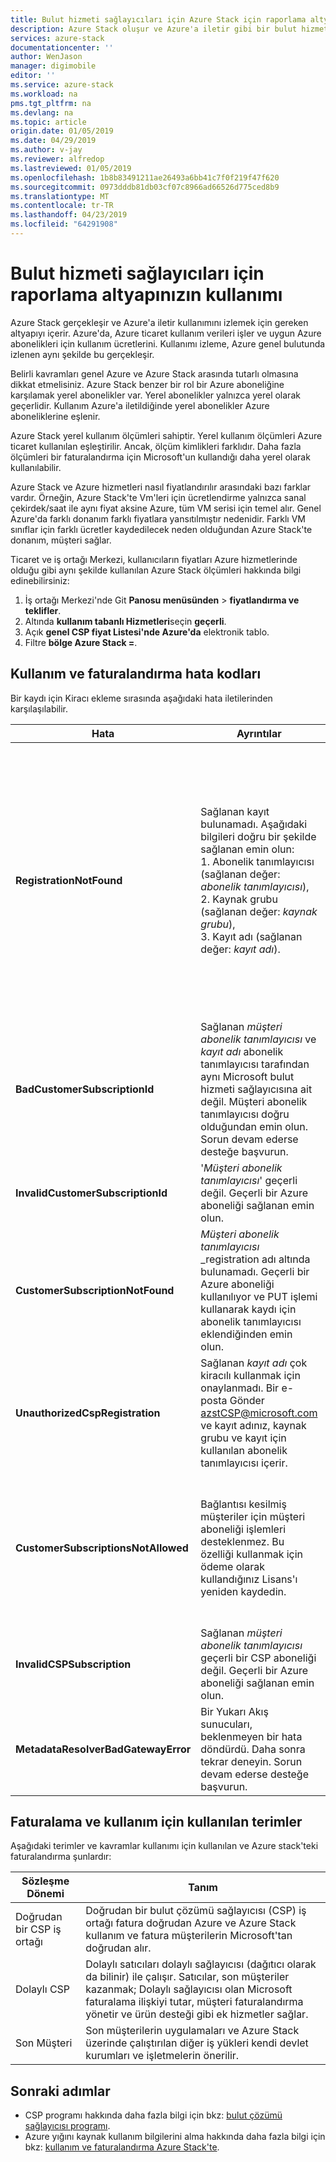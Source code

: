 ```yaml
---
title: Bulut hizmeti sağlayıcıları için Azure Stack için raporlama altyapınızın kullanım | Microsoft Docs
description: Azure Stack oluşur ve Azure'a iletir gibi bir bulut hizmeti sağlayıcısı (CSP) tarafından hizmet verilen kiracılar için kullanımını izlemek için gereken altyapıyı içerir.
services: azure-stack
documentationcenter: ''
author: WenJason
manager: digimobile
editor: ''
ms.service: azure-stack
ms.workload: na
pms.tgt_pltfrm: na
ms.devlang: na
ms.topic: article
origin.date: 01/05/2019
ms.date: 04/29/2019
ms.author: v-jay
ms.reviewer: alfredop
ms.lastreviewed: 01/05/2019
ms.openlocfilehash: 1b8b83491211ae26493a6bb41c7f0f219f47f620
ms.sourcegitcommit: 0973dddb81db03cf07c8966ad66526d775ced8b9
ms.translationtype: MT
ms.contentlocale: tr-TR
ms.lasthandoff: 04/23/2019
ms.locfileid: "64291908"
---
```

# <a name="usage-reporting-infrastructure-for-cloud-service-providers"></a>Bulut hizmeti sağlayıcıları için raporlama altyapınızın kullanımı

Azure Stack gerçekleşir ve Azure'a iletir kullanımını izlemek için gereken altyapıyı içerir. Azure'da, Azure ticaret kullanım verileri işler ve uygun Azure abonelikleri için kullanım ücretlerini. Kullanımı izleme, Azure genel bulutunda izlenen aynı şekilde bu gerçekleşir.

Belirli kavramları genel Azure ve Azure Stack arasında tutarlı olmasına dikkat etmelisiniz. Azure Stack benzer bir rol bir Azure aboneliğine karşılamak yerel abonelikler var. Yerel abonelikler yalnızca yerel olarak geçerlidir. Kullanım Azure'a iletildiğinde yerel abonelikler Azure aboneliklerine eşlenir.

Azure Stack yerel kullanım ölçümleri sahiptir. Yerel kullanım ölçümleri Azure ticaret kullanılan eşleştirilir. Ancak, ölçüm kimlikleri farklıdır. Daha fazla ölçümleri bir faturalandırma için Microsoft'un kullandığı daha yerel olarak kullanılabilir.

Azure Stack ve Azure hizmetleri nasıl fiyatlandırılır arasındaki bazı farklar vardır. Örneğin, Azure Stack'te Vm'leri için ücretlendirme yalnızca sanal çekirdek/saat ile aynı fiyat aksine Azure, tüm VM serisi için temel alır. Genel Azure'da farklı donanım farklı fiyatlara yansıtılmıştır nedenidir. Farklı VM sınıflar için farklı ücretler kaydedilecek neden olduğundan Azure Stack'te donanım, müşteri sağlar.

Ticaret ve iş ortağı Merkezi, kullanıcıların fiyatları Azure hizmetlerinde olduğu gibi aynı şekilde kullanılan Azure Stack ölçümleri hakkında bilgi edinebilirsiniz:

1. İş ortağı Merkezi'nde Git **Panosu menüsünden** > **fiyatlandırma ve teklifler**.
2. Altında **kullanım tabanlı Hizmetleri**seçin **geçerli**.
3. Açık **genel CSP fiyat Listesi'nde Azure'da** elektronik tablo.
4. Filtre **bölge Azure Stack =**.

## <a name="usage-and-billing-error-codes"></a>Kullanım ve faturalandırma hata kodları

Bir kaydı için Kiracı ekleme sırasında aşağıdaki hata iletilerinden karşılaşılabilir.

| Hata                           | Ayrıntılar                                                                                                                                                                                                                                                                                                                           | Yorumlar                                                                                                                                                                                                                                                                                                                                                                                                                                                                                                                                                                                                            |
|---------------------------------|-----------------------------------------------------------------------------------------------------------------------------------------------------------------------------------------------------------------------------------------------------------------------------------------------------------------------------------|---------------------------------------------------------------------------------------------------------------------------------------------------------------------------------------------------------------------------------------------------------------------------------------------------------------------------------------------------------------------------------------------------------------------------------------------------------------------------------------------------------------------------------------------------------------------------------------------------------------------|
| **RegistrationNotFound**            | Sağlanan kayıt bulunamadı. Aşağıdaki bilgileri doğru bir şekilde sağlanan emin olun:<br>1. Abonelik tanımlayıcısı (sağlanan değer: _abonelik tanımlayıcısı_),<br>2. Kaynak grubu (sağlanan değer: _kaynak grubu_),<br>3. Kayıt adı (sağlanan değer: _kayıt adı_).                             | Bu hata genellikle ilk kayıt için işaret eden bilgiler doğru değil oluşur. Kaynak grubu ve kaydınızı adını doğrulamak gerekiyorsa, tüm kaynaklar listeleyerek Azure portalında bulabilirsiniz. Birden fazla kayıt kaynağı bulursanız, bakmak **CloudDeploymentID** özellikleri ve kayıt seçme, **CloudDeploymentID** bulut ile eşleşir. Bulunacak **CloudDeploymentID**, Azure Stack üzerinde bu PowerShell kullanabilirsiniz:<br>`$azureStackStampInfo = Invoke-Command -Session $session -ScriptBlock { Get-AzureStackStampInformation }` |
| **BadCustomerSubscriptionId**       | Sağlanan _müşteri abonelik tanımlayıcısı_ ve _kayıt adı_ abonelik tanımlayıcısı tarafından aynı Microsoft bulut hizmeti sağlayıcısına ait değil. Müşteri abonelik tanımlayıcısı doğru olduğundan emin olun. Sorun devam ederse desteğe başvurun. | Müşteri aboneliğinde bir CSP aboneliği olmakla birlikte, CSP iş ortağı için ilk kayıt için kullanılan abonelik için toplanan olandan farklı toplar, bu hata oluşur. Bu onay, kullanılan Azure Stack için sorumlu olmayan bir CSP iş ortağı faturalama neden olan bir durumu önlemek için yapılır.                                                                                                                                                                                                                                                                          |
| **InvalidCustomerSubscriptionId**   | '_Müşteri abonelik tanımlayıcısı_' geçerli değil. Geçerli bir Azure aboneliği sağlanan emin olun.                                                                                                                                                                         |                                                                                                                                                                                                                                                                                                                                                                                                                                                                                                                                                                                                                     |
| **CustomerSubscriptionNotFound**    | _Müşteri abonelik tanımlayıcısı_ _registration adı altında bulunamadı. Geçerli bir Azure aboneliği kullanılıyor ve PUT işlemi kullanarak kaydı için abonelik tanımlayıcısı eklendiğinden emin olun.                                                   | Bu hata, bir kiracı aboneliği eklendi ve kayıt ile ilişkilendirilecek bir müşteri aboneliğinde bulunamadı verity çalışılırken oluşur. Müşteri kaydı için eklenmemiş veya abonelik kimliği yanlış yazılmış.                                                                                                                                                                                                                                                                                                                                |
| **UnauthorizedCspRegistration**     | Sağlanan _kayıt adı_ çok kiracılı kullanmak için onaylanmadı. Bir e-posta Gönder azstCSP@microsoft.com ve kayıt adınız, kaynak grubu ve kayıt için kullanılan abonelik tanımlayıcısı içerir.                                                                                    | Bir kaydı için çok kiracılı, kiracılar eklemeden başlamadan önce Microsoft tarafından onaylanması gerekir.                                                                                                                                                                                                                                                                                                                                                                                             |
| **CustomerSubscriptionsNotAllowed** | Bağlantısı kesilmiş müşteriler için müşteri aboneliği işlemleri desteklenmez. Bu özelliği kullanmak için ödeme olarak kullandığınız Lisans'ı yeniden kaydedin.                                                                                                                                                                    | Kiracılar eklemeye çalıştığınız kayıt kapasite kayıttır; diğer bir deyişle, kaydın oluşturulduğu, parametre `BillingModel Capacity` kullanıldı. Yalnızca kayıtları Kullandıkça Öde kiracılar ekleme izni verilir. Parametresini kullanarak yeniden kaydolmanız gerekir `BillingModel PayAsYouUse`.                                                                                                                                                                                                                                                                                          |
| **InvalidCSPSubscription**          | Sağlanan _müşteri abonelik tanımlayıcısı_ geçerli bir CSP aboneliği değil. Geçerli bir Azure aboneliği sağlanan emin olun.                                                                                                                                                        | Yanlış yazılmış bir müşteri aboneliğinde nedeniyle büyük olasılıkla budur.                                                                                                                                                                                                                                                                                                                                                                                                                                                                                                                                        |
| **MetadataResolverBadGatewayError** | Bir Yukarı Akış sunucuları, beklenmeyen bir hata döndürdü. Daha sonra tekrar deneyin. Sorun devam ederse desteğe başvurun.                                                                                                                                                                                                |                                                                                                                                                                                                                                                                                                                                                                                                                                                                                                                                                                                                                     |

## <a name="terms-used-for-billing-and-usage"></a>Faturalama ve kullanım için kullanılan terimler

Aşağıdaki terimler ve kavramlar kullanımı için kullanılan ve Azure stack'teki faturalandırma şunlardır:

| Sözleşme Dönemi | Tanım |
| --- | --- |
| Doğrudan bir CSP iş ortağı | Doğrudan bir bulut çözümü sağlayıcısı (CSP) iş ortağı fatura doğrudan Azure ve Azure Stack kullanım ve fatura müşterilerin Microsoft'tan doğrudan alır. |
| Dolaylı CSP | Dolaylı satıcıları dolaylı sağlayıcısı (dağıtıcı olarak da bilinir) ile çalışır. Satıcılar, son müşteriler kazanmak; Dolaylı sağlayıcısı olan Microsoft faturalama ilişkiyi tutar, müşteri faturalandırma yönetir ve ürün desteği gibi ek hizmetler sağlar. |
| Son Müşteri | Son müşterilerin uygulamaları ve Azure Stack üzerinde çalıştırılan diğer iş yükleri kendi devlet kurumları ve işletmelerin önerilir. |

## <a name="next-steps"></a>Sonraki adımlar

- CSP programı hakkında daha fazla bilgi için bkz: [bulut çözümü sağlayıcısı programı](https://partner.microsoft.com/solutions/microsoft-cloud-solutions).
- Azure yığını kaynak kullanım bilgilerini alma hakkında daha fazla bilgi için bkz: [kullanım ve faturalandırma Azure Stack'te](azure-stack-billing-and-chargeback.md).

<!-- Update_Description: wording update -->
